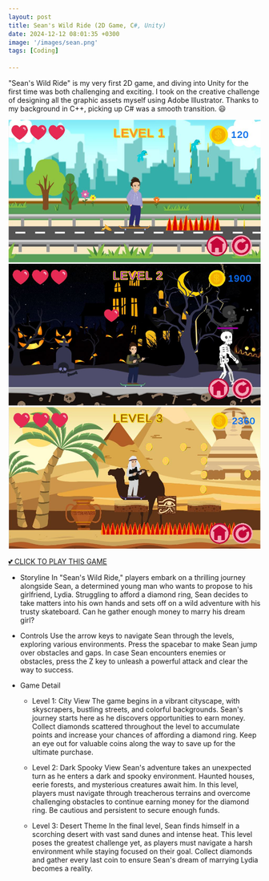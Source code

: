 ```yaml
---
layout: post
title: Sean's Wild Ride (2D Game, C#, Unity)
date: 2024-12-12 08:01:35 +0300
image: '/images/sean.png'
tags: [Coding]

---
```

"Sean's Wild Ride" is my very first 2D game, and diving into Unity for the first time was both challenging and exciting. I took on the creative challenge of designing all the graphic assets myself using Adobe Illustrator. Thanks to my background in C++, picking up C# was a smooth transition. 😃

<div class="gallery-box">
  <div class="gallery gallery-columns-2">
    <img src="/images/l1.jpg" loading="lazy" alt="Project">
    <img src="/images/l2.jpg" loading="lazy" alt="Project">
    <img src="/images/l3.jpg" loading="lazy" alt="Project">
  </div>
</div>

[💕 CLICK TO PLAY THIS GAME ](https://jojosalad.itch.io/seans-wild-ride) 

* Storyline
In "Sean's Wild Ride," players embark on a thrilling journey alongside Sean, a determined young man who wants to propose to his girlfriend, Lydia. Struggling to afford a diamond ring, Sean decides to take matters into his own hands and sets off on a wild adventure with his trusty skateboard. Can he gather enough money to marry his dream girl?

* Controls
Use the arrow keys to navigate Sean through the levels, exploring various environments. Press the spacebar to make Sean jump over obstacles and gaps. In case Sean encounters enemies or obstacles, press the Z key to unleash a powerful attack and clear the way to success.

* Game Detail
    * Level 1: City View The game begins in a vibrant cityscape, with skyscrapers, bustling streets, and colorful backgrounds. Sean's journey starts here as he discovers opportunities to earn money. Collect diamonds scattered throughout the level to accumulate points and increase your chances of affording a diamond ring. Keep an eye out for valuable coins along the way to save up for the ultimate purchase.

    * Level 2: Dark Spooky View Sean's adventure takes an unexpected turn as he enters a dark and spooky environment. Haunted houses, eerie forests, and mysterious creatures await him. In this level, players must navigate through treacherous terrains and overcome challenging obstacles to continue earning money for the diamond ring. Be cautious and persistent to secure enough funds.

    * Level 3: Desert Theme In the final level, Sean finds himself in a scorching desert with vast sand dunes and intense heat. This level poses the greatest challenge yet, as players must navigate a harsh environment while staying focused on their goal. Collect diamonds and gather every last coin to ensure Sean's dream of marrying Lydia becomes a reality.
